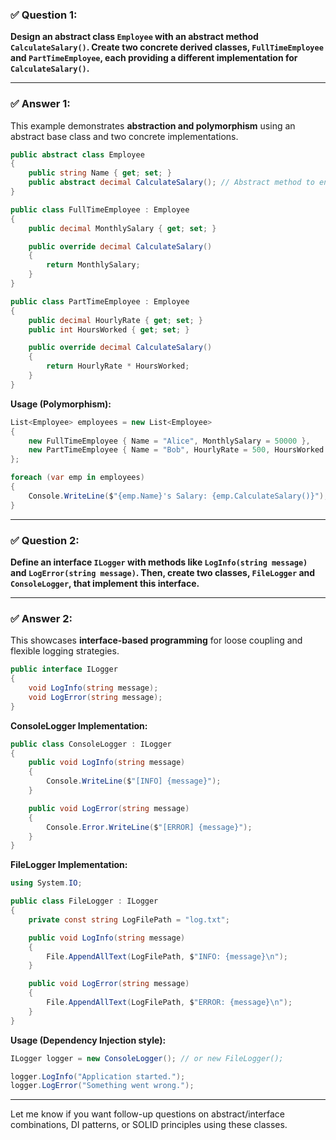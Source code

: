 ### ✅ Question 1:

**Design an abstract class `Employee` with an abstract method `CalculateSalary()`. Create two concrete derived classes, `FullTimeEmployee` and `PartTimeEmployee`, each providing a different implementation for `CalculateSalary()`.**

---

### ✅ Answer 1:

This example demonstrates **abstraction and polymorphism** using an abstract base class and two concrete implementations.

```csharp
public abstract class Employee
{
    public string Name { get; set; }
    public abstract decimal CalculateSalary(); // Abstract method to enforce implementation
}

public class FullTimeEmployee : Employee
{
    public decimal MonthlySalary { get; set; }

    public override decimal CalculateSalary()
    {
        return MonthlySalary;
    }
}

public class PartTimeEmployee : Employee
{
    public decimal HourlyRate { get; set; }
    public int HoursWorked { get; set; }

    public override decimal CalculateSalary()
    {
        return HourlyRate * HoursWorked;
    }
}
```

**Usage (Polymorphism):**

```csharp
List<Employee> employees = new List<Employee>
{
    new FullTimeEmployee { Name = "Alice", MonthlySalary = 50000 },
    new PartTimeEmployee { Name = "Bob", HourlyRate = 500, HoursWorked = 80 }
};

foreach (var emp in employees)
{
    Console.WriteLine($"{emp.Name}'s Salary: {emp.CalculateSalary()}");
}
```

---

### ✅ Question 2:

**Define an interface `ILogger` with methods like `LogInfo(string message)` and `LogError(string message)`. Then, create two classes, `FileLogger` and `ConsoleLogger`, that implement this interface.**

---

### ✅ Answer 2:

This showcases **interface-based programming** for loose coupling and flexible logging strategies.

```csharp
public interface ILogger
{
    void LogInfo(string message);
    void LogError(string message);
}
```

**ConsoleLogger Implementation:**

```csharp
public class ConsoleLogger : ILogger
{
    public void LogInfo(string message)
    {
        Console.WriteLine($"[INFO] {message}");
    }

    public void LogError(string message)
    {
        Console.Error.WriteLine($"[ERROR] {message}");
    }
}
```

**FileLogger Implementation:**

```csharp
using System.IO;

public class FileLogger : ILogger
{
    private const string LogFilePath = "log.txt";

    public void LogInfo(string message)
    {
        File.AppendAllText(LogFilePath, $"INFO: {message}\n");
    }

    public void LogError(string message)
    {
        File.AppendAllText(LogFilePath, $"ERROR: {message}\n");
    }
}
```

**Usage (Dependency Injection style):**

```csharp
ILogger logger = new ConsoleLogger(); // or new FileLogger();

logger.LogInfo("Application started.");
logger.LogError("Something went wrong.");
```

---

Let me know if you want follow-up questions on abstract/interface combinations, DI patterns, or SOLID principles using these classes.
